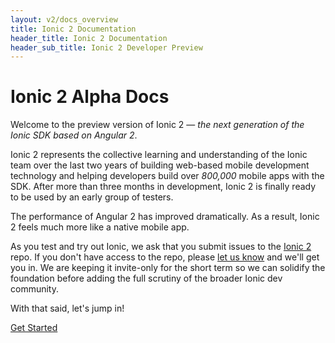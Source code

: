 ```yaml
---
layout: v2/docs_overview
title: Ionic 2 Documentation
header_title: Ionic 2 Documentation
header_sub_title: Ionic 2 Developer Preview
---
```

<h1 class="title">Ionic 2 Alpha Docs</h1>


Welcome to the preview version of Ionic 2 &mdash; *the next generation of the Ionic SDK based on Angular 2*.

Ionic 2 represents the collective learning and understanding of the Ionic team over the last two years of building web-based mobile development technology and helping developers build over <i>800,000</i> mobile apps with the SDK. After more than three months in development, Ionic 2 is finally ready to be used by an early group of testers.

The performance of Angular 2 has improved dramatically. As a result, Ionic 2 feels much more like a native mobile app. 

As you test and try out Ionic, we ask that you submit issues to the [Ionic 2](https://github.com/driftyco/ionic2) repo. If you don't have access to the repo, please [let us know](mailto:max@ionic.io) and we'll get you in. We are keeping it invite-only for the short term so we can solidify the foundation before adding the full scrutiny of the broader Ionic dev community.

With that said, let's jump in!

<a href="guide/" button primary>Get Started</a>
